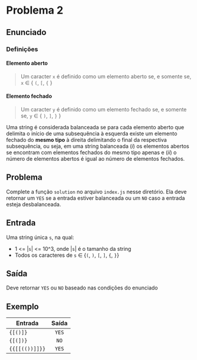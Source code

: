 # Problema 2
## Enunciado
### Definições
#### Elemento aberto
> Um caracter `x` é definido como um elemento aberto se, e somente se, `x` ∈ { `(`, `[`, `{` }

#### Elemento fechado
> Um caracter `y` é definido como um elemento fechado se, e somente se, `y` ∈ { `)`, `]`, `}` }

Uma string é considerada balanceada se para cada elemento aberto que delimita o início de uma subsequência à esquerda existe um elemento fechado do **mesmo tipo** à direita delimitando o final da respectiva subsequência, ou seja, em uma string balanceada (*i*) os elementos abertos se encontram com elementos fechados do mesmo tipo apenas e (*ii*) o número de elementos abertos é igual ao número de elementos fechados.

## Problema
Complete a função `solution` no arquivo `index.js` nesse diretório. Ela deve retornar um `YES` se a entrada estiver balanceada ou um `NO` caso a entrada esteja desbalanceada.

## Entrada
Uma string única `s`, na qual:
- 1 <= |`s`| <= 10^3, onde |`s`| é o tamanho da string
- Todos os caracteres de `s` ∈ {`(`, `)`, `[`, `]`, `{`, `}`}

## Saída
Deve retornar `YES` ou `NO` baseado nas condições do enunciado

## Exemplo
| Entrada        | Saída |
| -------------- | :---: |
| `{[()]}`       | `YES` |
| `{[(])}`       | `NO`  |
| `{{[[(())]]}}` | `YES` |
